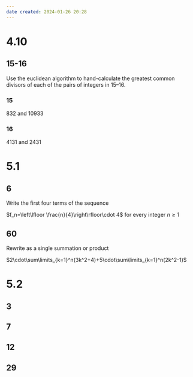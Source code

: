 ```yaml
---
date created: 2024-01-26 20:28
---
```


# 4.10

## 15-16

Use the euclidean algorithm to hand-calculate the greatest common divisors of each of the pairs of integers in 15–16.

### 15

$832$ and $10933$

### 16

$4131$ and $2431$

# 5.1

## 6

Write the first four terms of the sequence

$f_n=\left\lfloor \frac{n}{4}\right\rfloor\cdot 4$ for every integer $n\ge 1$

## 60

Rewrite as a single summation or product

$2\cdot\sum\limits_{k=1}^n(3k^2+4)+5\cdot\sum\limits_{k=1}^n(2k^2-1)$

# 5.2

## 3



## 7

## 12

## 29
